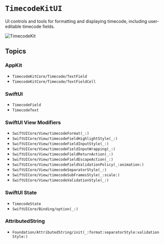 # ``TimecodeKitUI``

UI controls and tools for formatting and displaying timecode, including user-editable timecode fields.

![TimecodeKit](timecodekit-banner.png)

## Topics

### AppKit

- ``TimecodeKitCore/Timecode/TextField``
- ``TimecodeKitCore/Timecode/TextFieldCell``

### SwiftUI

- ``TimecodeField``
- ``TimecodeText``

### SwiftUI View Modifiers

- ``SwiftUICore/View/timecodeFormat(_:)``
- ``SwiftUICore/View/timecodeFieldHighlightStyle(_:)``
- ``SwiftUICore/View/timecodeFieldInputStyle(_:)``
- ``SwiftUICore/View/timecodeFieldInputWrapping(_:)``
- ``SwiftUICore/View/timecodeFieldReturnAction(_:)``
- ``SwiftUICore/View/timecodeFieldEscapeAction(_:)``
- ``SwiftUICore/View/timecodeFieldValidationPolicy(_:animation:)``
- ``SwiftUICore/View/timecodeSeparatorStyle(_:)``
- ``SwiftUICore/View/timecodeSubFramesStyle(_:scale:)``
- ``SwiftUICore/View/timecodeValidationStyle(_:)``

### SwiftUI State

- ``TimecodeState``
- ``SwiftUICore/Binding/option(_:)``

### AttributedString

- ``Foundation/AttributedString/init(_:format:separatorStyle:validationStyle:)``

